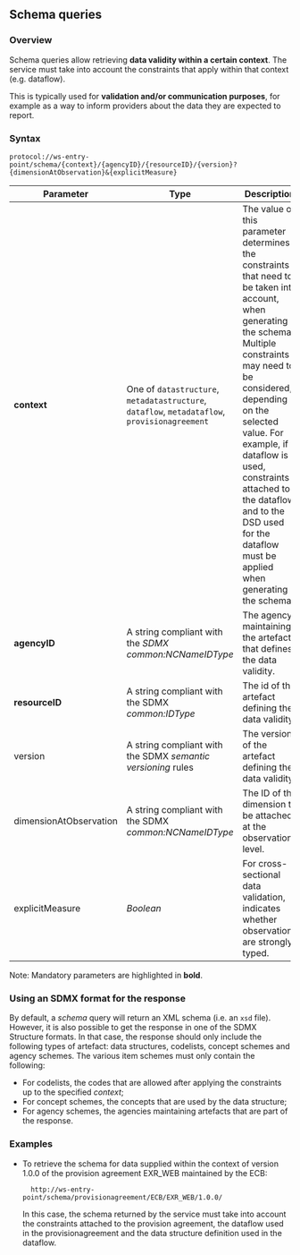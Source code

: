 ## Schema queries

### Overview

Schema queries allow retrieving **data validity within a certain context**. The service must take into account the constraints that apply within that context (e.g. dataflow).

This is typically used for **validation and/or communication purposes**, for example as a way to inform providers about the data they are expected to report.

### Syntax

    protocol://ws-entry-point/schema/{context}/{agencyID}/{resourceID}/{version}?{dimensionAtObservation}&{explicitMeasure}

Parameter | Type | Description | Default
--- | --- | --- | ---
**context** | One of `datastructure`, `metadatastructure`, `dataflow`, `metadataflow`, `provisionagreement` | The value of this parameter determines the constraints that need to be taken into account, when generating the schema. Multiple constraints may need to be considered, depending on the selected value. For example, if dataflow is used, constraints attached to the dataflow and to the DSD used for the dataflow must be applied when generating the schema. |
**agencyID** | A string compliant with the *SDMX common:NCNameIDType* | The agency maintaining the artefact that defines the data validity. |
**resourceID** | A string compliant with the SDMX *common:IDType* | The id of the artefact defining the data validity. |
version | A string compliant with the SDMX *semantic versioning* rules| The version of the artefact defining the data validity. | `~`
dimensionAtObservation | A string compliant with the SDMX *common:NCNameIDType* | The ID of the dimension to be attached at the observation level. |
explicitMeasure | *Boolean* | For cross-sectional data validation, indicates whether observations are strongly typed. | `false`

Note: Mandatory parameters are highlighted in **bold**.

### Using an SDMX format for the response

By default, a *schema* query will return an XML schema (i.e. an `xsd` file). However, it is also possible to get the response in one of the SDMX Structure formats. In that case, the response should only include the following types of artefact: data structures, codelists, concept schemes and agency schemes. The various item schemes must only contain the following:

- For codelists, the codes that are allowed after applying the constraints up to the specified *context*;
- For concept schemes, the concepts that are used by the data structure;
- For agency schemes, the agencies maintaining artefacts that are part of the response.

### Examples

* To retrieve the schema for data supplied within the context of version 1.0.0 of the provision agreement EXR_WEB maintained by the ECB:

        http://ws-entry-point/schema/provisionagreement/ECB/EXR_WEB/1.0.0/

    In this case, the schema returned by the service must take into account the constraints attached to the provision agreement, the dataflow used in the provisionagreement and the data structure definition used in the dataflow.
